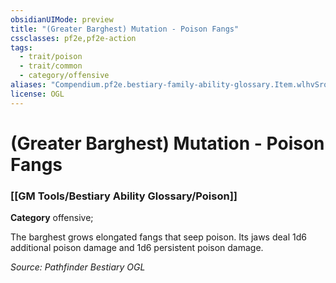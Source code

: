```yaml
---
obsidianUIMode: preview
title: "(Greater Barghest) Mutation - Poison Fangs"
cssclasses: pf2e,pf2e-action
tags:
  - trait/poison
  - trait/common
  - category/offensive
aliases: "Compendium.pf2e.bestiary-family-ability-glossary.Item.wlhvSroB6r5cSd8Y"
license: OGL
---
```

# (Greater Barghest) Mutation - Poison Fangs

### [[GM Tools/Bestiary Ability Glossary/Poison]]

**Category** offensive; 




The barghest grows elongated fangs that seep poison. Its jaws deal 1d6 additional poison damage and 1d6 persistent poison damage.

*Source: Pathfinder Bestiary*
*OGL*